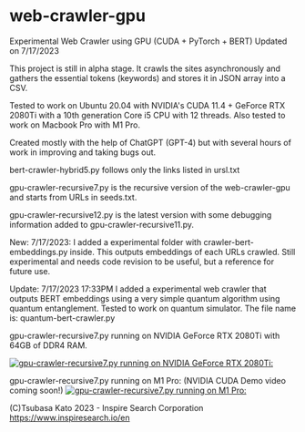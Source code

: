 # web-crawler-gpu
Experimental Web Crawler using GPU (CUDA + PyTorch + BERT)
Updated on 7/17/2023

This project is still in alpha stage.
It crawls the sites asynchronously and gathers the essential tokens (keywords) and stores it in JSON array into a CSV.

Tested to work on Ubuntu 20.04 with NVIDIA's CUDA 11.4 + GeForce RTX 2080Ti with a 10th generation Core i5 CPU with 12 threads.
Also tested to work on Macbook Pro with M1 Pro. 

Created mostly with the help of ChatGPT (GPT-4) but with several hours of work in improving and taking bugs out.

bert-crawler-hybrid5.py follows only the links listed in ursl.txt

gpu-crawler-recursive7.py is the recursive version of the web-crawler-gpu and starts from URLs in seeds.txt.

gpu-crawler-recursive12.py is the latest version with some debugging information added to gpu-crawler-recursive11.py.



New: 7/17/2023: I added a experimental folder with crawler-bert-embeddings.py inside. This outputs embeddings of each URLs crawled. Still experimental and needs code revision to be useful, but a reference for future use.

Update: 7/17/2023 17:33PM I added a experimental web crawler that outputs BERT embeddings using a very simple quantum algorithm using quantum entanglement. Tested to work on quantum simulator. The file name is: quantum-bert-crawler.py

gpu-crawler-recursive7.py running on NVIDIA GeForce RTX 2080Ti with 64GB of DDR4 RAM.

[![gpu-crawler-recursive7.py running on NVIDIA GeForce RTX 2080Ti:](https://img.youtube.com/vi/-9NsB_3lpRI/0.jpg)](https://www.youtube.com/watch?v=-9NsB_3lpRI)


gpu-crawler-recursive7.py running on M1 Pro: (NVIDIA CUDA Demo video coming soon!)
[![gpu-crawler-recursive7.py running on M1 Pro:](https://img.youtube.com/vi/86yhWTWNWJM/0.jpg)](https://www.youtube.com/watch?v=86yhWTWNWJM)


(C)Tsubasa Kato 2023 - Inspire Search Corporation
https://www.inspiresearch.io/en
